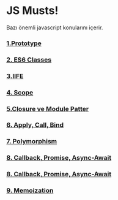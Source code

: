 # JS Musts!

Bazı önemli javascript konularını içerir.


### [1.Prototype](https://github.com/grkmtsn/js-musts/blob/master/1-prototype.js)

### [2. ES6 Classes](https://github.com/grkmtsn/js-musts/blob/master/2-class.js)

### [3.IIFE](https://github.com/grkmtsn/js-musts/blob/master/3-iife.js)

### [4. Scope](https://github.com/grkmtsn/js-musts/blob/master/4-scope.js)

### [5.Closure ve Module Patter](https://github.com/grkmtsn/js-musts/blob/master/5-closure-module_pattern.js)

### [6. Apply, Call, Bind](https://github.com/grkmtsn/js-musts/blob/master/6-apply-call-bind.js)

### [7. Polymorphism](https://github.com/grkmtsn/js-musts/blob/master/7-polymorphism.js)

### [8. Callback, Promise, Async-Await](https://github.com/grkmtsn/js-musts/blob/master/8-callback-promise-async_await.js)

### [8. Callback, Promise, Async-Await](https://github.com/grkmtsn/js-musts/blob/master/8-callback-promise-async_await.js)

### [9. Memoization](https://github.com/grkmtsn/js-musts/blob/master/9-memoization.js)
